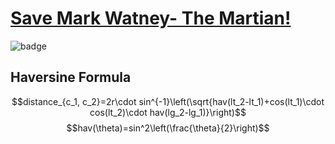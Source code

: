 # [Save Mark Watney- The Martian!](https://www.codewars.com/kata/57fcadd2334ad3bbbc00023c)

![badge](https://www.codewars.com/users/csantosr/badges/small)

## Haversine Formula

$$distance_{c_1, c_2}=2r\cdot sin^{-1}\left(\sqrt{hav(lt_2-lt_1)+cos(lt_1)\cdot cos(lt_2)\cdot hav(lg_2-lg_1)}\right)$$
$$hav(\theta)=sin^2\left(\frac{\theta}{2}\right)$$